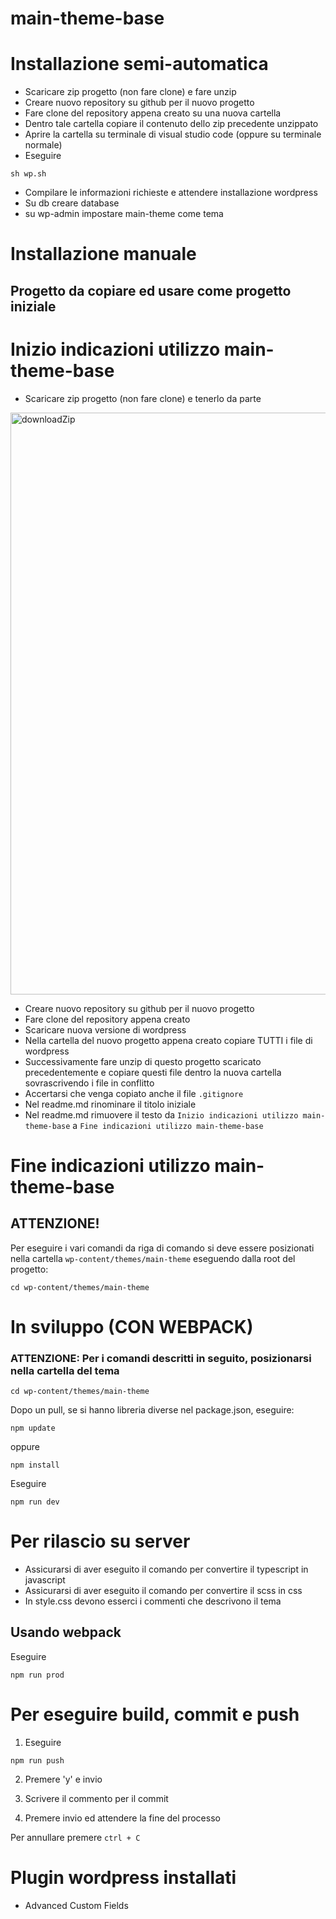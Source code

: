 # main-theme-base

# Installazione semi-automatica

* Scaricare zip progetto (non fare clone) e fare unzip
* Creare nuovo repository su github per il nuovo progetto
* Fare clone del repository appena creato su una nuova cartella
* Dentro tale cartella copiare il contenuto dello zip precedente unzippato
* Aprire la cartella su terminale di visual studio code (oppure su terminale normale)
* Eseguire

`sh wp.sh`

* Compilare le informazioni richieste e attendere installazione wordpress
* Su db creare database
* su wp-admin impostare main-theme come tema

# Installazione manuale

## Progetto da copiare ed usare come progetto iniziale

# Inizio indicazioni utilizzo main-theme-base

* Scaricare zip progetto (non fare clone) e tenerlo da parte

<img width="931" alt="downloadZip" src="https://user-images.githubusercontent.com/70835436/158892232-8fd3e611-5b1d-48da-a50b-a93783e134bd.png">

* Creare nuovo repository su github per il nuovo progetto
* Fare clone del repository appena creato
* Scaricare nuova versione di wordpress
* Nella cartella del nuovo progetto appena creato copiare TUTTI i file di wordpress
* Successivamente fare unzip di questo progetto scaricato precedentemente e copiare questi file dentro la nuova cartella sovrascrivendo i file in conflitto
* Accertarsi che venga copiato anche il file `.gitignore`
* Nel readme.md rinominare il titolo iniziale
* Nel readme.md rimuovere il testo da `Inizio indicazioni utilizzo main-theme-base` a `Fine indicazioni utilizzo main-theme-base`

# Fine indicazioni utilizzo main-theme-base


## ATTENZIONE!
Per eseguire i vari comandi da riga di comando si deve essere posizionati nella cartella  `wp-content/themes/main-theme` eseguendo dalla root del progetto:

```
cd wp-content/themes/main-theme
```


# In sviluppo (CON WEBPACK)

### ATTENZIONE: Per i comandi descritti in seguito, posizionarsi nella cartella del tema
```
cd wp-content/themes/main-theme
```

Dopo un pull, se si hanno libreria diverse nel package.json, eseguire:
```
npm update
```

oppure

```
npm install
```

Eseguire
```
npm run dev
```

# Per rilascio su server

* Assicurarsi di aver eseguito il comando per convertire il typescript in javascript
* Assicurarsi di aver eseguito il comando per convertire il scss in css
* In style.css devono esserci i commenti che descrivono il tema

## Usando webpack
Eseguire 
```
npm run prod
```

# Per eseguire build, commit e push
1. Eseguire 

```
npm run push
```

2. Premere 'y' e invio

3. Scrivere il commento per il commit

4. Premere invio ed attendere la fine del processo

Per annullare premere `ctrl + C`


# Plugin wordpress installati

* Advanced Custom Fields
